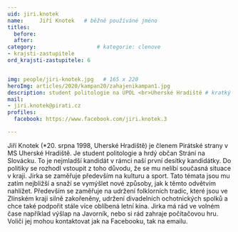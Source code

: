 ```yaml
---
uid: jiri.knotek
name:     Jiří Knotek  	# běžně používáné jméno
titles:
  before: 
  after:
category:                   # kategorie: clenove
- krajsti-zastupitele
ord_krajsti-zastupitele: 6


img: people/jiri-knotek.jpg   # 165 x 220
heroImg: articles/2020/kampan20/zahajenikampan1.jpg
description: student politologie na UPOL <br>Uherské Hradiště # kratký popis, max 160 znaků
mail:
- jiri.knotek@pirati.cz
profiles:
  facebook: https://www.facebook.com/jiri.knotek.3

---
```


Jiří Knotek (*20. srpna 1998, Uherské Hradiště) je členem Pirátské strany v MS Uherské Hradiště. Je student politologie a hrdý občan Strání na Slovácku. To je nejmladší kandidát v rámci naší první desítky kandidátky. Do politiky se rozhodl vstoupit z toho důvodu, že se mu nelíbí současná situace v kraji. Jirka se zaměřuje především na kulturu a sport. Tato témata jsou mu zatím nejbližší a snaží se vymýšlet nové způsoby, jak k těmto odvětvím nahlížet. Především se zaměřuje na udržení folklorních tradic, které jsou ve Zlínském kraji silně zakořeněny, udržení divadelních ochotnických spolků a chce také podpořit stále více oblíbená letní kina. Jirka má rád ve volném čase například výšlap na Javorník, nebo si rád zahraje počítačovou hru. 
Voliči jej mohou kontaktovat jak na Facebooku, tak na emailu.

